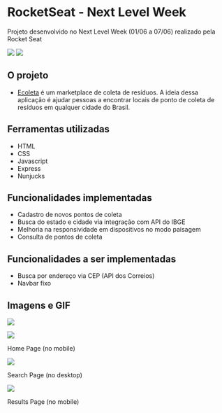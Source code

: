# RocketSeat - Next Level Week
Projeto desenvolvido no Next Level Week (01/06 a 07/06) realizado pela Rocket Seat

![](https://img.shields.io/github/languages/count/caroldf07/rocketseat_NLW?color=green&style=for-the-badge) ![](https://img.shields.io/github/languages/top/caroldf07/rocketseat_NLW?style=for-the-badge)

## O projeto

- [Ecoleta](https://www.figma.com/file/1SxgOMojOB2zYT0Mdk28lB/Ecoleta?node-id=0%3A1) é um marketplace de coleta de resíduos. A ideia dessa aplicação é ajudar pessoas a encontrar locais de ponto de coleta de resíduos em qualquer cidade do Brasil.

## Ferramentas utilizadas 

- HTML
- CSS
- Javascript
- Express
- Nunjucks

## Funcionalidades implementadas

- Cadastro de novos pontos de coleta
- Busca do estado e cidade via integração com API do IBGE 
- Melhoria na responsividade em dispositivos no modo paisagem
- Consulta de pontos de coleta

## Funcionalidades a ser implementadas

- Busca por endereço via CEP (API dos Correios)
- Navbar fixo

## Imagens e GIF
![](https://imgur.com/RBSMF5s.gif)

![](https://i.imgur.com/ZqCdefn.png)

Home Page (no mobile)

![](https://imgur.com/P8pEW5G.png)

Search Page (no desktop)

![](https://imgur.com/VabaObK.png)

Results Page (no mobile)
